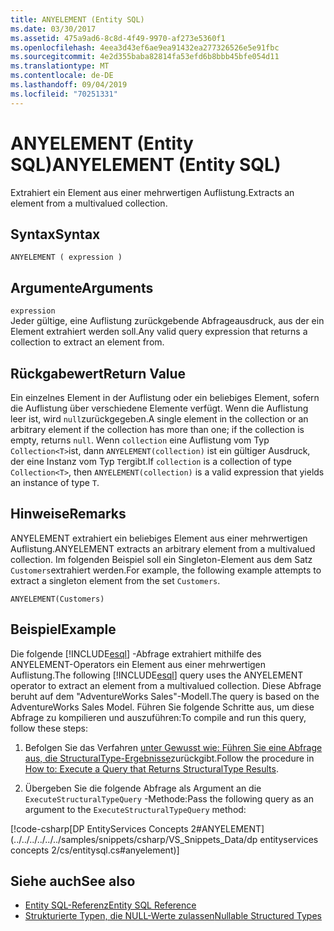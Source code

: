 ```yaml
---
title: ANYELEMENT (Entity SQL)
ms.date: 03/30/2017
ms.assetid: 475a9ad6-8c8d-4f49-9970-af273e5360f1
ms.openlocfilehash: 4eea3d43ef6ae9ea91432ea277326526e5e91fbc
ms.sourcegitcommit: 4e2d355baba82814fa53efd6b8bbb45bfe054d11
ms.translationtype: MT
ms.contentlocale: de-DE
ms.lasthandoff: 09/04/2019
ms.locfileid: "70251331"
---
```

# <a name="anyelement-entity-sql"></a><span data-ttu-id="a2625-102">ANYELEMENT (Entity SQL)</span><span class="sxs-lookup"><span data-stu-id="a2625-102">ANYELEMENT (Entity SQL)</span></span>
<span data-ttu-id="a2625-103">Extrahiert ein Element aus einer mehrwertigen Auflistung.</span><span class="sxs-lookup"><span data-stu-id="a2625-103">Extracts an element from a multivalued collection.</span></span>  
  
## <a name="syntax"></a><span data-ttu-id="a2625-104">Syntax</span><span class="sxs-lookup"><span data-stu-id="a2625-104">Syntax</span></span>  
  
```  
ANYELEMENT ( expression )  
```  
  
## <a name="arguments"></a><span data-ttu-id="a2625-105">Argumente</span><span class="sxs-lookup"><span data-stu-id="a2625-105">Arguments</span></span>  
 `expression`  
 <span data-ttu-id="a2625-106">Jeder gültige, eine Auflistung zurückgebende Abfrageausdruck, aus der ein Element extrahiert werden soll.</span><span class="sxs-lookup"><span data-stu-id="a2625-106">Any valid query expression that returns a collection to extract an element from.</span></span>  
  
## <a name="return-value"></a><span data-ttu-id="a2625-107">Rückgabewert</span><span class="sxs-lookup"><span data-stu-id="a2625-107">Return Value</span></span>  
 <span data-ttu-id="a2625-108">Ein einzelnes Element in der Auflistung oder ein beliebiges Element, sofern die Auflistung über verschiedene Elemente verfügt. Wenn die Auflistung leer ist, wird `null`zurückgegeben.</span><span class="sxs-lookup"><span data-stu-id="a2625-108">A single element in the collection or an arbitrary element if the collection has more than one; if the collection is empty, returns `null`.</span></span> <span data-ttu-id="a2625-109">Wenn `collection` eine Auflistung vom Typ `Collection<T>`ist, dann `ANYELEMENT(collection)` ist ein gültiger Ausdruck, der eine Instanz vom Typ `T`ergibt.</span><span class="sxs-lookup"><span data-stu-id="a2625-109">If `collection` is a collection of type `Collection<T>`, then `ANYELEMENT(collection)` is a valid expression that yields an instance of type `T`.</span></span>  
  
## <a name="remarks"></a><span data-ttu-id="a2625-110">Hinweise</span><span class="sxs-lookup"><span data-stu-id="a2625-110">Remarks</span></span>  
 <span data-ttu-id="a2625-111">ANYELEMENT extrahiert ein beliebiges Element aus einer mehrwertigen Auflistung.</span><span class="sxs-lookup"><span data-stu-id="a2625-111">ANYELEMENT extracts an arbitrary element from a multivalued collection.</span></span> <span data-ttu-id="a2625-112">Im folgenden Beispiel soll ein Singleton-Element aus dem Satz `Customers`extrahiert werden.</span><span class="sxs-lookup"><span data-stu-id="a2625-112">For example, the following example attempts to extract a singleton element from the set `Customers`.</span></span>  
  
```  
ANYELEMENT(Customers)  
```  
  
## <a name="example"></a><span data-ttu-id="a2625-113">Beispiel</span><span class="sxs-lookup"><span data-stu-id="a2625-113">Example</span></span>  
 <span data-ttu-id="a2625-114">Die folgende [!INCLUDE[esql](../../../../../../includes/esql-md.md)] -Abfrage extrahiert mithilfe des ANYELEMENT-Operators ein Element aus einer mehrwertigen Auflistung.</span><span class="sxs-lookup"><span data-stu-id="a2625-114">The following [!INCLUDE[esql](../../../../../../includes/esql-md.md)] query uses the ANYELEMENT operator to extract an element from a multivalued collection.</span></span> <span data-ttu-id="a2625-115">Diese Abfrage beruht auf dem "AdventureWorks Sales"-Modell.</span><span class="sxs-lookup"><span data-stu-id="a2625-115">The query is based on the AdventureWorks Sales Model.</span></span> <span data-ttu-id="a2625-116">Führen Sie folgende Schritte aus, um diese Abfrage zu kompilieren und auszuführen:</span><span class="sxs-lookup"><span data-stu-id="a2625-116">To compile and run this query, follow these steps:</span></span>  
  
1. <span data-ttu-id="a2625-117">Befolgen Sie das Verfahren [unter Gewusst wie: Führen Sie eine Abfrage aus, die StructuralType-Ergebnisse](../how-to-execute-a-query-that-returns-structuraltype-results.md)zurückgibt.</span><span class="sxs-lookup"><span data-stu-id="a2625-117">Follow the procedure in [How to: Execute a Query that Returns StructuralType Results](../how-to-execute-a-query-that-returns-structuraltype-results.md).</span></span>  
  
2. <span data-ttu-id="a2625-118">Übergeben Sie die folgende Abfrage als Argument an die `ExecuteStructuralTypeQuery` -Methode:</span><span class="sxs-lookup"><span data-stu-id="a2625-118">Pass the following query as an argument to the `ExecuteStructuralTypeQuery` method:</span></span>  
  
 [!code-csharp[DP EntityServices Concepts 2#ANYELEMENT](../../../../../../samples/snippets/csharp/VS_Snippets_Data/dp entityservices concepts 2/cs/entitysql.cs#anyelement)]  
  
## <a name="see-also"></a><span data-ttu-id="a2625-119">Siehe auch</span><span class="sxs-lookup"><span data-stu-id="a2625-119">See also</span></span>

- [<span data-ttu-id="a2625-120">Entity SQL-Referenz</span><span class="sxs-lookup"><span data-stu-id="a2625-120">Entity SQL Reference</span></span>](entity-sql-reference.md)
- [<span data-ttu-id="a2625-121">Strukturierte Typen, die NULL-Werte zulassen</span><span class="sxs-lookup"><span data-stu-id="a2625-121">Nullable Structured Types</span></span>](nullable-structured-types-entity-sql.md)
